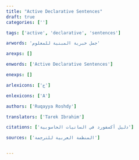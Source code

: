 ```yaml
---
title: "Active Declarative Sentences"
draft: true 
categories: ['']

tags: ['active', 'declarative', 'sentences']

arwords: 'جمل خبرية المبنية للمعلوم'

arexps: []

enwords: ['Active Declarative Sentences']

enexps: []

arlexicons: ['ج']

enlexicons: ['A']

authors: ['Ruqayya Roshdy']

translators: ['Tarek Ibrahim']

citations: ['دليل أكسفورد في السانيات الحاسوبية']

sources: ['المنظمة العربية للترجمة']


---
```

